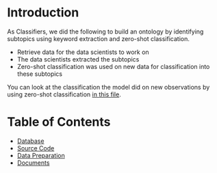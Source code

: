 # Introduction 

As Classifiers, we did the following to build an ontology by identifying subtopics using keyword extraction and zero-shot classification.

- Retrieve data for the data scientists to work on
- The data scientists extracted the subtopics
- Zero-shot classification was used on new data for classification into these subtopics

You can look at the classification the model did on new observations by using zero-shot classification [in this file](./docs/output_robotics_new_observations.xlsx).

# Table of Contents

- [Database](./database/README.md)
- [Source Code](./src)
- [Data Preparation](./data_prep/)
- [Documents](./docs/README.md)

